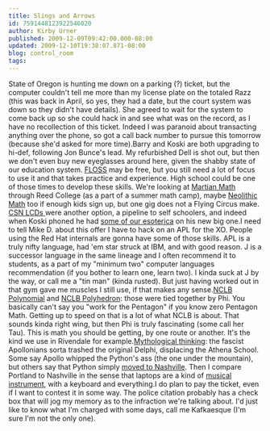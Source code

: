 ```yaml
---
title: Slings and Arrows
id: 7591448123922546020
author: Kirby Urner
published: 2009-12-09T09:42:00.000-08:00
updated: 2009-12-10T19:38:07.871-08:00
blog: control_room
tags: 
---
```


State of Oregon is hunting me down on a parking (?) ticket, but the computer couldn't tell me more than my license plate on the totaled Razz (this was back in April, so yes, they had a date, but the court system was down so they didn't have details).  She agreed to wait for the system to come back up so she could hack in and see what was on the record, as I have no recollection of this ticket.  Indeed I was paranoid about transacting anything over the phone, so got a call back number to pursue this tomorrow (because she'd asked for more time).Barry and Koski are both upgrading to hi-def, following Jon Bunce's lead.  My refurbished Dell is shot out, but then we don't even buy new eyeglasses around here, given the shabby state of our education system. [ ](http://en.wikipedia.org/wiki/Free_and_open_source_software)[FLOSS](http://en.wikipedia.org/wiki/Free_and_open_source_software) may be free, but you still need a lot of focus to use it and that takes practice and experience.  High school could be one of those times to develop these skills.  We're looking at [Martian Math](http://www.wikieducator.og/Martian_Math) through Reed College (as a part of a summer math camp), maybe [Neolithic Math](http://www.wikieducator.og/Neolithic_Math) too if enough kids sign up, but one gig does not a Flying Circus make.  [CSN LCDs ](http://coffeeshopsnet.blogspot.com/2009/05/more-about-lcds.html)were another option, a pipeline to self schoolers, and indeed when Koski phoned he had [some of our esoterica](http://controlroom.blogspot.com/2009/12/private-language.html) on his new big one.I need to tell Mike D. about this offer I have to hack on an APL for the XO.  People using the Red Hat internals are gonna have some of those skills.  APL is a truly nifty language, had 'em star struck at IBM, and with good reason.  J is a successor language in the same lineage and I often recommend it to students, as a part of my "minimum two" computer languages recommendation (if you bother to learn one, learn two).  I kinda suck at J by the way, or call me a "tin man" (kinda rusted).  But just having worked out in that gym gave me muscles I still use, if that makes any sense.[NCLB Polynomial](http://mybizmo.blogspot.com/2006/09/focal-points.html) and [NCLB Polyhedron](http://worldgame.blogspot.com/2006/10/nclb-polyhedron-memo.html):  those were tied together by Phi.  You basically can't say you "work for the Pentagon" if you know zero Pentagon Math.  Getting up to speed on that is a lot of what NCLB is about.  That sounds kinda right wing, but then Phi is truly fascinating (some call her Tau).  This is math you should be getting, by one route or another.  It's the kind we use in Rivendale for example.[Mythological thinking](http://www.grunch.net/synergetics/aphiloview2.html):  the fascist Apollonians sorta trashed the original Delphi, displacing the Athena School.  Some say Apollo whipped the Python's ass (the one under the mountain), but others say that Python simply [moved to Nashville](http://coffeeshopsnet.blogspot.com/2009/06/greek-mythology.html). Then I compare Portland to Nashville in the sense that laptops are a kind of [musical instrument](http://mybizmo.blogspot.com/2005/08/gibson-bizmo.html), with a keyboard and everything.I do plan to pay the ticket, even if I want to contest it in some way.  The police citation probably has a check box that will jog my memory as to the infraction we're talking about.  I'd just like to know what I'm charged with some days, call me Kafkaesque (I'm sure I'm not the only one).